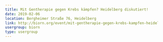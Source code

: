 ```yaml
---
title: Mit Gentherapie gegen Krebs kämpfen? Heidelberg diskutiert!
date: 2019-02-06
location: Bergheimer Straße 76, Heidelberg
link: http://biorn.org/event/mit-gentherapie-gegen-krebs-kampfen-heidelberg-diskutiert/
usergroup: biorn
type: usergroup
---
```

